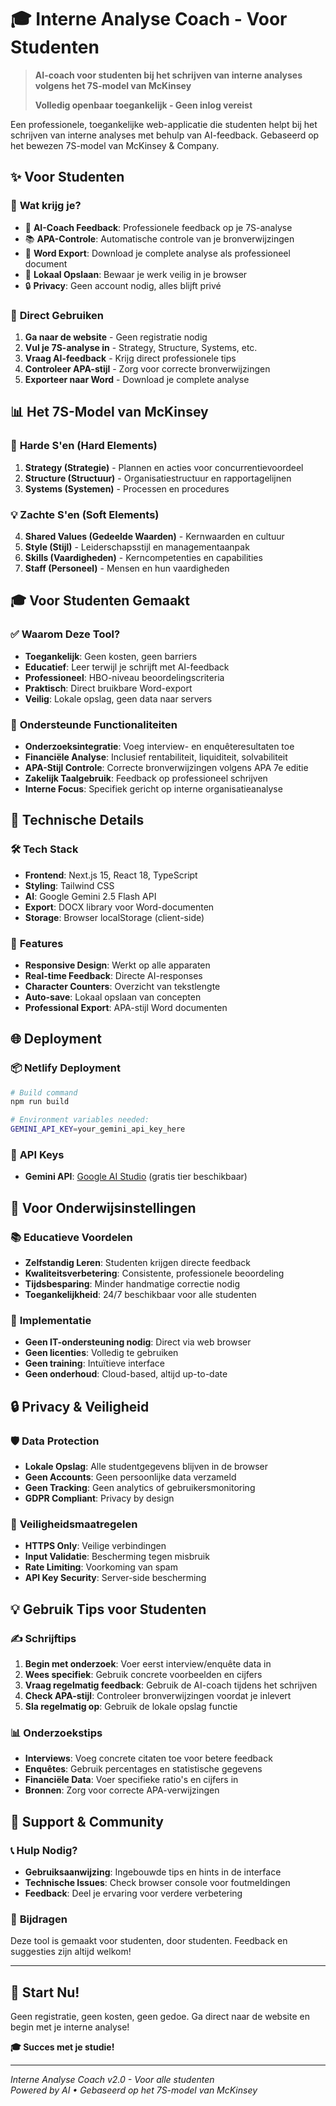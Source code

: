 # 🎓 Interne Analyse Coach - Voor Studenten

> **AI-coach voor studenten bij het schrijven van interne analyses volgens het 7S-model van McKinsey**
>
> **Volledig openbaar toegankelijk - Geen inlog vereist**

Een professionele, toegankelijke web-applicatie die studenten helpt bij het schrijven van interne analyses met behulp van AI-feedback. Gebaseerd op het bewezen 7S-model van McKinsey & Company.

## ✨ Voor Studenten

### 🎯 **Wat krijg je?**
- 🤖 **AI-Coach Feedback**: Professionele feedback op je 7S-analyse
- 📚 **APA-Controle**: Automatische controle van je bronverwijzingen
- 📄 **Word Export**: Download je complete analyse als professioneel document
- 💾 **Lokaal Opslaan**: Bewaar je werk veilig in je browser
- 🔒 **Privacy**: Geen account nodig, alles blijft privé

### 🚀 **Direct Gebruiken**
1. **Ga naar de website** - Geen registratie nodig
2. **Vul je 7S-analyse in** - Strategy, Structure, Systems, etc.
3. **Vraag AI-feedback** - Krijg direct professionele tips
4. **Controleer APA-stijl** - Zorg voor correcte bronverwijzingen
5. **Exporteer naar Word** - Download je complete analyse

## 📊 Het 7S-Model van McKinsey

### 🔧 **Harde S'en (Hard Elements)**
1. **Strategy (Strategie)** - Plannen en acties voor concurrentievoordeel
2. **Structure (Structuur)** - Organisatiestructuur en rapportagelijnen  
3. **Systems (Systemen)** - Processen en procedures

### 💡 **Zachte S'en (Soft Elements)**
4. **Shared Values (Gedeelde Waarden)** - Kernwaarden en cultuur
5. **Style (Stijl)** - Leiderschapsstijl en managementaanpak
6. **Skills (Vaardigheden)** - Kerncompetenties en capabilities
7. **Staff (Personeel)** - Mensen en hun vaardigheden

## 🎓 Voor Studenten Gemaakt

### ✅ **Waarom Deze Tool?**
- **Toegankelijk**: Geen kosten, geen barriers
- **Educatief**: Leer terwijl je schrijft met AI-feedback
- **Professioneel**: HBO-niveau beoordelingscriteria
- **Praktisch**: Direct bruikbare Word-export
- **Veilig**: Lokale opslag, geen data naar servers

### 📝 **Ondersteunde Functionaliteiten**
- **Onderzoeksintegratie**: Voeg interview- en enquêteresultaten toe
- **Financiële Analyse**: Inclusief rentabiliteit, liquiditeit, solvabiliteit
- **APA-Stijl Controle**: Correcte bronverwijzingen volgens APA 7e editie
- **Zakelijk Taalgebruik**: Feedback op professioneel schrijven
- **Interne Focus**: Specifiek gericht op interne organisatieanalyse

## 🚀 Technische Details

### 🛠️ **Tech Stack**
- **Frontend**: Next.js 15, React 18, TypeScript
- **Styling**: Tailwind CSS
- **AI**: Google Gemini 2.5 Flash API
- **Export**: DOCX library voor Word-documenten
- **Storage**: Browser localStorage (client-side)

### 🔧 **Features**
- **Responsive Design**: Werkt op alle apparaten
- **Real-time Feedback**: Directe AI-responses
- **Character Counters**: Overzicht van tekstlengte
- **Auto-save**: Lokaal opslaan van concepten
- **Professional Export**: APA-stijl Word documenten

## 🌐 Deployment

### 📦 **Netlify Deployment**
```bash
# Build command
npm run build

# Environment variables needed:
GEMINI_API_KEY=your_gemini_api_key_here
```

### 🔑 **API Keys**
- **Gemini API**: [Google AI Studio](https://makersuite.google.com/app/apikey) (gratis tier beschikbaar)

## 🎯 Voor Onderwijsinstellingen

### 📚 **Educatieve Voordelen**
- **Zelfstandig Leren**: Studenten krijgen directe feedback
- **Kwaliteitsverbetering**: Consistente, professionele beoordeling
- **Tijdsbesparing**: Minder handmatige correctie nodig
- **Toegankelijkheid**: 24/7 beschikbaar voor alle studenten

### 🏫 **Implementatie**
- **Geen IT-ondersteuning nodig**: Direct via web browser  
- **Geen licenties**: Volledig te gebruiken
- **Geen training**: Intuïtieve interface
- **Geen onderhoud**: Cloud-based, altijd up-to-date

## 🔒 Privacy & Veiligheid

### 🛡️ **Data Protection**
- **Lokale Opslag**: Alle studentgegevens blijven in de browser
- **Geen Accounts**: Geen persoonlijke data verzameld
- **Geen Tracking**: Geen analytics of gebruikersmonitoring
- **GDPR Compliant**: Privacy by design

### 🔐 **Veiligheidsmaatregelen**
- **HTTPS Only**: Veilige verbindingen
- **Input Validatie**: Bescherming tegen misbruik
- **Rate Limiting**: Voorkoming van spam
- **API Key Security**: Server-side bescherming

## 💡 Gebruik Tips voor Studenten

### ✍️ **Schrijftips**
1. **Begin met onderzoek**: Voer eerst interview/enquête data in
2. **Wees specifiek**: Gebruik concrete voorbeelden en cijfers
3. **Vraag regelmatig feedback**: Gebruik de AI-coach tijdens het schrijven
4. **Check APA-stijl**: Controleer bronverwijzingen voordat je inlevert
5. **Sla regelmatig op**: Gebruik de lokale opslag functie

### 📊 **Onderzoekstips**
- **Interviews**: Voeg concrete citaten toe voor betere feedback
- **Enquêtes**: Gebruik percentages en statistische gegevens
- **Financiële Data**: Voer specifieke ratio's en cijfers in
- **Bronnen**: Zorg voor correcte APA-verwijzingen

## 🤝 Support & Community

### 📞 **Hulp Nodig?**
- **Gebruiksaanwijzing**: Ingebouwde tips en hints in de interface
- **Technische Issues**: Check browser console voor foutmeldingen
- **Feedback**: Deel je ervaring voor verdere verbetering

### 🌟 **Bijdragen**
Deze tool is gemaakt voor studenten, door studenten. Feedback en suggesties zijn altijd welkom!

---

## 🎉 **Start Nu!**

Geen registratie, geen kosten, geen gedoe. Ga direct naar de website en begin met je interne analyse!

**🎓 Succes met je studie!**

---

*Interne Analyse Coach v2.0 - Voor alle studenten*  
*Powered by AI • Gebaseerd op het 7S-model van McKinsey*